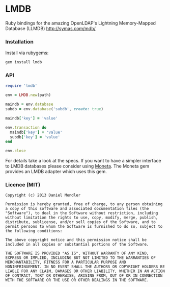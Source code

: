 # LMDB

Ruby bindings for the amazing OpenLDAP's Lightning Memory-Mapped Database (LLMDB)
http://symas.com/mdb/

### Installation

Install via rubygems:

```ruby
gem install lmdb
```

### API

~~~ ruby
require 'lmdb'

env = LMDB.new(path)

maindb = env.database
subdb = env.database('subdb', create: true)

maindb['key'] = 'value'

env.transaction do
  maindb['key'] = 'value'
  subdb['key'] = 'value'
end

env.close
~~~

For details take a look at the specs. If you want to have a simpler interface
to LMDB databases please consider using [Moneta](https://github.com/minad/moneta).
The Moneta gem provides an LMDB adapter which uses this gem.

### Licence (MIT)

```
Copyright (c) 2013 Daniel Mendler

Permission is hereby granted, free of charge, to any person obtaining
a copy of this software and associated documentation files (the
"Software"), to deal in the Software without restriction, including
without limitation the rights to use, copy, modify, merge, publish,
distribute, sublicense, and/or sell copies of the Software, and to
permit persons to whom the Software is furnished to do so, subject to
the following conditions:

The above copyright notice and this permission notice shall be
included in all copies or substantial portions of the Software.

THE SOFTWARE IS PROVIDED "AS IS", WITHOUT WARRANTY OF ANY KIND,
EXPRESS OR IMPLIED, INCLUDING BUT NOT LIMITED TO THE WARRANTIES OF
MERCHANTABILITY, FITNESS FOR A PARTICULAR PURPOSE AND
NONINFRINGEMENT. IN NO EVENT SHALL THE AUTHORS OR COPYRIGHT HOLDERS BE
LIABLE FOR ANY CLAIM, DAMAGES OR OTHER LIABILITY, WHETHER IN AN ACTION
OF CONTRACT, TORT OR OTHERWISE, ARISING FROM, OUT OF OR IN CONNECTION
WITH THE SOFTWARE OR THE USE OR OTHER DEALINGS IN THE SOFTWARE.
```
